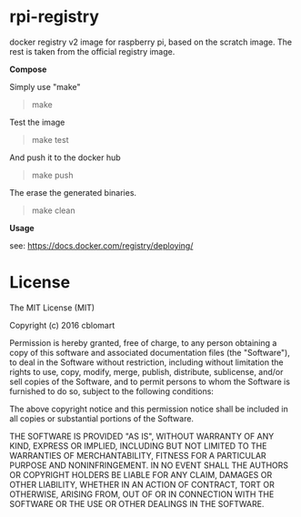 # rpi-registry

docker registry v2 image for raspberry pi, based on the scratch image. The rest is taken from the official registry image.

**Compose**

Simply use "make"

> make

Test the image

> make test

And push it to the docker hub

> make push

The erase the generated binaries.

> make clean

**Usage**

see: https://docs.docker.com/registry/deploying/

# License

The MIT License (MIT)

Copyright (c) 2016 cblomart

Permission is hereby granted, free of charge, to any person obtaining a copy of this software and associated documentation files (the "Software"), to deal in the Software without restriction, including without limitation the rights to use, copy, modify, merge, publish, distribute, sublicense, and/or sell copies of the Software, and to permit persons to whom the Software is furnished to do so, subject to the following conditions:

The above copyright notice and this permission notice shall be included in all copies or substantial portions of the Software.

THE SOFTWARE IS PROVIDED "AS IS", WITHOUT WARRANTY OF ANY KIND, EXPRESS OR IMPLIED, INCLUDING BUT NOT LIMITED TO THE WARRANTIES OF MERCHANTABILITY, FITNESS FOR A PARTICULAR PURPOSE AND NONINFRINGEMENT. IN NO EVENT SHALL THE AUTHORS OR COPYRIGHT HOLDERS BE LIABLE FOR ANY CLAIM, DAMAGES OR OTHER LIABILITY, WHETHER IN AN ACTION OF CONTRACT, TORT OR OTHERWISE, ARISING FROM, OUT OF OR IN CONNECTION WITH THE SOFTWARE OR THE USE OR OTHER DEALINGS IN THE SOFTWARE.
